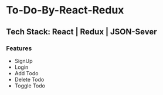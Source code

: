 # To-Do-By-React-Redux
<h2>Tech Stack: React | Redux | JSON-Sever</h2>
<h3>Features</h3>
<ul>
<li>SignUp</li>
<li>Login</li>
<li>Add Todo</li>
<li>Delete Todo</li>
<li>Toggle Todo</li>
</ul>
